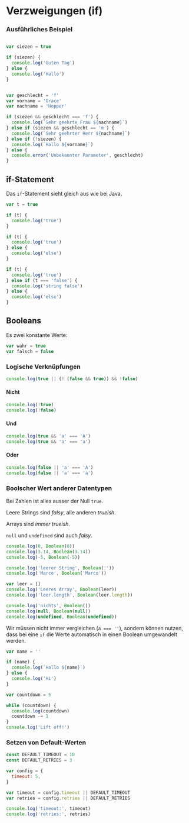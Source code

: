 # Verzweigungen (if)

### Ausführliches Beispiel
```js {cmd=node}

var siezen = true

if (siezen) {
  console.log('Guten Tag')
} else {
  console.log('Hallo')
}


var geschlecht = 'f'
var vorname = 'Grace'
var nachname = 'Hopper'

if (siezen && geschlecht === 'f') {
  console.log(`Sehr geehrte Frau ${nachname}`)
} else if (siezen && geschlecht == 'm') {
  console.log(`Sehr geehrter Herr ${nachname}`)
} else if (!siezen) {
  console.log(`Hallo ${vorname}`)
} else {
  console.error('Unbekannter Parameter', geschlecht)
}
```

## if-Statement

Das `if`-Statement sieht gleich aus wie bei Java.
```js {cmd=node}
var t = true

if (t) {
  console.log('true')
}

if (t) {
  console.log('true')
} else {
  console.log('else')
}

if (t) {
  console.log('true')
} else if (t === 'false') {
  console.log('string false')
} else {
  console.log('else')
}
```

## Booleans

Es zwei konstante Werte:
```js
var wahr = true
var falsch = false
```

### Logische Verknüpfungen
```js {cmd=node}
console.log(true || (! (false && true)) && !false)
```

#### Nicht
```js {cmd=node}
console.log(!true)
console.log(!false)
```

#### Und
```js {cmd=node}
console.log(true && 'a' === 'A')
console.log(true && 'a' === 'a')
```

#### Oder
```js {cmd=node}
console.log(false || 'a' === 'A')
console.log(false || 'a' === 'a')
```

### Boolscher Wert anderer Datentypen

Bei Zahlen ist alles ausser der Null `true`.

Leere Strings sind _falsy_, alle anderen _trueish_. 

Arrays sind _immer_ _trueish_.

`null` und `undefined` sind auch _falsy_.
```js {cmd=node}
console.log(0, Boolean(0))
console.log(3.14, Boolean(3.14))
console.log(-5, Boolean(-5))

console.log('leerer String', Boolean(''))
console.log('Marco', Boolean('Marco'))

var leer = []
console.log('Leeres Array', Boolean(leer))
console.log('leer.length', Boolean(leer.length))

console.log('nichts', Boolean())
console.log(null, Boolean(null))
console.log(undefined, Boolean(undefined))
```

Wir müssen nicht immer vergleichen (`a === ''`), sondern können nutzen, dass bei eine `if` die Werte automatisch in einen Boolean umgewandelt werden.
```js {cmd=node}
var name = ''

if (name) {
  console.log(`Hallo ${name}`)
} else {
  console.log('Hi')
}

var countdown = 5

while (countdown) {
  console.log(countdown)
  countdown -= 1
}
console.log('Lift off!')
```

### Setzen von Default-Werten

```js {cmd=node}
const DEFAULT_TIMEOUT = 10
const DEFAULT_RETRIES = 3

var config = {
  timeout: 5,
}

var timeout = config.timeout || DEFAULT_TIMEOUT
var retries = config.retries || DEFAULT_RETRIES

console.log('timeout:', timeout)
console.log('retries:', retries)
```
